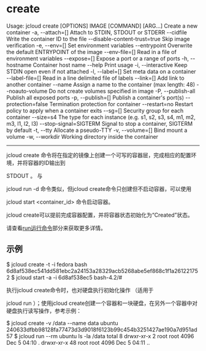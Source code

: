 # **create**

Usage: jcloud create [OPTIONS] IMAGE [COMMAND] [ARG...]
Create a new container
-a, --attach=[] Attach to STDIN, STDOUT or STDERR
--cidfile Write the container ID to the file
--disable-content-trust=true Skip image verification
-e, --env=[] Set environment variables
--entrypoint Overwrite the default ENTRYPOINT of the image
--env-file=[] Read in a file of environment variables
--expose=[] Expose a port or a range of ports
-h, --hostname Container host name
--help Print usage
-i, --interactive Keep STDIN open even if not attached
-l, --label=[] Set meta data on a container
--label-file=[] Read in a line delimited file of labels
--link=[] Add link to another container
--name Assign a name to the container (max length: 48)
--noauto-volume Do not create volumes specified in image
-P, --publish-all Publish all exposed ports
-p, --publish=[] Publish a container's port(s)
--protection=false Termination protection for container
--restart=no Restart policy to apply when a container exits
--sg=[] Security group for each container
--size=s4 The type for each instance (e.g. s1, s2, s3, s4, m1, m2, m3, l1, l2, l3)
--stop-signal=SIGTERM Signal to stop a container, SIGTERM by default
-t, --tty Allocate a pseudo-TTY
-v, --volume=[] Bind mount a volume
-w, --workdir Working directory inside the container

****

jcloud create
命令将在指定的镜像上创建一个可写的容器层，完成相应的配置环境，并将容器的ID输出到

STDOUT
。 与

jcloud run -d
命令类似，但jcloud create命令只创建但不启动容器，可以使用

jcloud start <container_id>
命令启动容器。

jcloud create可以提前完成容器配置，并将容器状态初始化为“Created”状态。

请查看[run运行命令](http://www.jcloud.com/help/detail/629/isCateLog/1)部分来获取更多详情。

## **示例**

$ jcloud create -t -i fedora bash
6d8af538ec541dd581ebc2a24153a28329acb5268abe5ef868c1f1a261221752
$ jcloud start -a -i 6d8af538ec5
bash-4.2/#

执行jcloud create命令时，也对硬盘执行初始化操作
（适用于

jcloud run
）；使用jcloud create创建一个容器和一块硬盘，在另外一个容器中对硬盘执行读写操作，参考示例：

$ jcloud create -v /data --name data ubuntu
240633dfbb98128fa77473d3d9018f6123b99c454b3251427ae190a7d951ad57
$ jcloud run --rm ubuntu ls -la /data
total 8
drwxr-xr-x 2 root root 4096 Dec 5 04:10 .
drwxr-xr-x 48 root root 4096 Dec 5 04:11 ..